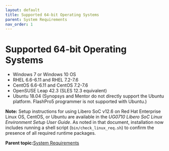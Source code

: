 ```yaml
---
layout: default
title: Supported 64-bit Operating Systems
parent: System Requirements
nav_order: 1
---
```


# Supported 64-bit Operating Systems

-   Windows 7 or Windows 10 OS
-   RHEL 6.6-6.11 and RHEL 7.2-7.6
-   CentOS 6.6-6.11 and CentOS 7.2-7.6
-   OpenSUSE Leap 42.3 \(SLES 12.3 equivalent\)
-   Ubuntu 18.04 \(Synopsys and Mentor do not directly support the Ubuntu platform. FlashPro5 programmer is not supported with Ubuntu.\)

**Note:** Setup instructions for using Libero SoC v12.6 on Red Hat Enterprise Linux OS, CentOS, or Ubuntu are available in the *UG0710 Libero SoC Linux Environment Setup User Guide*. As noted in that document, installation now includes running a shell script \(`bin/check_linux_req.sh`\) to confirm the presence of all required runtime packages.

**Parent topic:**[System Requirements](GUID-B95F8060-5ED0-4C65-9790-71CB740A8769.md)

